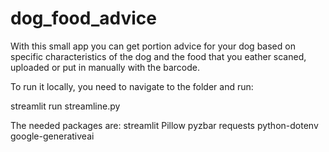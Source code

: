# dog_food_advice
With this small app you can get portion advice for your dog based on specific characteristics of the dog and the food that you eather scaned, uploaded or put in manually with the barcode.

To run it locally, you need to navigate to the folder and run:

streamlit run streamline.py

The needed packages are:
streamlit Pillow pyzbar requests python-dotenv google-generativeai



